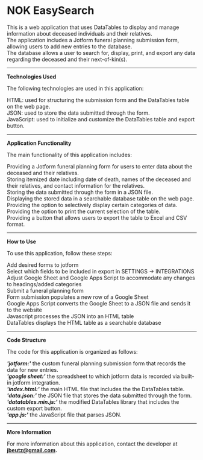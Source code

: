 # NOK EasySearch

This is a web application that uses DataTables to display and manage information about deceased individuals and their relatives. <br>
The application includes a Jotform funeral planning submission form, allowing users to add new entries to the database.<br>
The database allows a user to search for, display, print, and export any data regarding the deceased and their next-of-kin(s).<br>

******************************************************************************************************************

**Technologies Used**

The following technologies are used in this application:

HTML: used for structuring the submission form and the DataTables table on the web page.<br>
JSON: used to store the data submitted through the form.<br>
JavaScript: used to initialize and customize the DataTables table and export button.<br>

******************************************************************************************************************

**Application Functionality**

The main functionality of this application includes:

Providing a Jotform funeral planning form for users to enter data about the deceased and their relatives.<br>
Storing itemized date including date of death, names of the deceased and their relatives, and contact information for the relatives.<br>
Storing the data submitted through the form in a JSON file.<br>
Displaying the stored data in a searchable database table on the web page.<br>
Providing the option to selectively display certain categories of data.<br>
Providing the option to print the current selection of the table.<br>
Providing a button that allows users to export the table to Excel and CSV format.<br>

******************************************************************************************************************

**How to Use**

To use this application, follow these steps:


Add desired forms to jotform<br>
Select which fields to be included in export in SETTINGS -> INTEGRATIONS<br>
Adjust Google Sheet and Google Apps Script to accommodate any changes to headings/added categories<br>
Submit a funeral planning form<br>
Form submission populates a new row of a Google Sheet<br>
Google Apps Script converts the Google Sheet to a JSON file and sends it to the website<br>
Javascript processes the JSON into an HTML table<br>
DataTables displays the HTML table as a searchable database<br>

******************************************************************************************************************

**Code Structure**

The code for this application is organized as follows:

***'jotform:'*** the custom funeral planning submission form that records the data for new entries.<br>
***'google sheet:'*** the spreadsheet to which jotform data is recorded via built-in jotform integration.<br>
***'index.html:'*** the main HTML file that includes the the DataTables table.<br>
***'data.json:'*** the JSON file that stores the data submitted through the form.<br>
***'datatables.min.js:'*** the modified DataTables library that includes the custom export button.<br>
***'app.js:'*** the JavaScript file that parses JSON.<br>

******************************************************************************************************************

**More Information**

For more information about this application, contact the developer at **jbeutz@gmail.com.**
